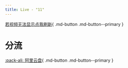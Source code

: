 ```yaml
---
title: Live - "11"
---
```


[若视频无法显示点我刷新]('/live/11/'){ .md-button .md-button--primary }

# 分流

[:pack-ali: 阿里云盘](https://www.aliyundrive.com/s/G7AHdDyRXJv){ .md-button .md-button--primary } 

<html>
<head>
    <meta name="referrer" content="never">

</head>

<body>
    <div id="dplayer">
    </div>
    <script src="https://cdn.jsdelivr.net/npm/dplayer@1.26.0/dist/DPlayer.min.js"></script>
    <script>
        const dp = new DPlayer({
        container: document.getElementById('dplayer'),
        video: {
            url: 'https://link.zzzhxxx.top/?/uploads/2021/12/12/22711.mp4',
    },
    });
    </script>
    <script src="https://cdn.jsdelivr.net/gh/zzzhxxx/227WiKi@1.2/docs/_static/js/md5.js"></script>
    <link rel="stylesheet" href="https://cdn.jsdelivr.net/npm/gitalk@1/dist/gitalk.css">
    <script src="https://cdn.jsdelivr.net/npm/gitalk@1/dist/gitalk.min.js"></script>
    <div id="gitalk-container">
    </div>
    <script>
        const gitalk = new Gitalk({
        clientID: '7e9598e22806d98d5dee',
        clientSecret: '37c92fedcac2fdef30afff4c089ca66509d12c58',
        repo: '227WiKi',
        owner: 'zzzhxxx',
        admin: ['zzzhxxx'],
        id: md5(location.pathname),      // Ensure uniqueness and length less than 50
        distractionFreeMode: false  // Facebook-like distraction free mode
    })
        gitalk.render('gitalk-container')
    </script>
</body>
</html>